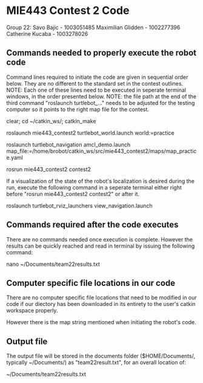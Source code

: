 # MIE443 Contest 2 Code

Group 22:
Savo Bajic - 1003051485
Maximilian Glidden - 1002277396
Catherine Kucaba - 1003278026

## Commands needed to properly execute the robot code
Command lines required to initiate the code are given in sequential order below. They are no different to the standard set in the contest outlines. 
NOTE: Each one of these lines need to be executed in seperate terminal windows, in the order presented below. 
NOTE: the file path at the end of the third command "roslaunch turtlebot_..." needs to be adjusted for the testing computer so it points to the right map file for the contest.

clear; cd ~/catkin_ws/; catkin_make

roslaunch mie443_contest2 turtlebot_world.launch world:=practice

roslaunch turtlebot_navigation amcl_demo.launch map_file:=/home/brobot/catkin_ws/src/mie443_contest2/maps/map_practice.yaml

rosrun mie443_contest2 contest2

If a visualization of the state of the robot's localization is desired during the run, execute the following command in a seperate terminal either right before "rosrun mie443_contest2 contest2" or after it.

roslaunch turtlebot_rviz_launchers view_navigation.launch

## Commands required after the code executes
There are no commands needed once execution is complete. However the results can be quickly reached and read in terminal by issuing the following command:

nano ~/Documents/team22results.txt 

## Computer specific file locations in our code
There are no computer specific file locations that need to be modified in our code if our diectory has been downloaded in its entirety to the user's catkin workspace properly. 

However there is the map string mentioned when initiating the robot's code.

## Output file
The output file will be stored in the documents folder ($HOME/Documents/, typically ~/Documents/) as "team22result.txt", for an overall location of:

~/Documents/team22results.txt
